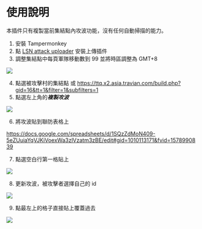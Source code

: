 # 使用說明
本插件只有複製當前集結點內攻波功能，沒有任何自動掃描的能力。
1. 安裝 Tampermonkey
2. 點 [LSN attack uploader](https://hobexd.github.io/Linsen2020/attack_upload.user.js) 安裝上傳插件
3. 調整集結點中每頁軍隊移動數到 99 並將時區調整為 GMT+8

![](https://i.imgur.com/ljXBSNb.png)

4. 點選被攻擊村的集結點 或 https://ttq.x2.asia.travian.com/build.php?gid=16&tt=1&filter=1&subfilters=1
5. 點選左上角的***複製攻波***

![](https://i.imgur.com/pViOdso.png)

6. 將攻波貼到聯防表格上

https://docs.google.com/spreadsheets/d/1SQzZdMoN409-5eZUuiaYqVJKiVoexWa3zlVzatm3zBE/edit#gid=1010113171&fvid=1578990839

7. 點選空白行第一格貼上

![](https://i.imgur.com/rKFntrY.png)

8. 更新攻波，被攻擊者選擇自己的 id

![](https://i.imgur.com/TMdTF0N.png)

9. 點最左上的格子直接貼上覆蓋過去

![](https://i.imgur.com/WZc8jW7.png)
